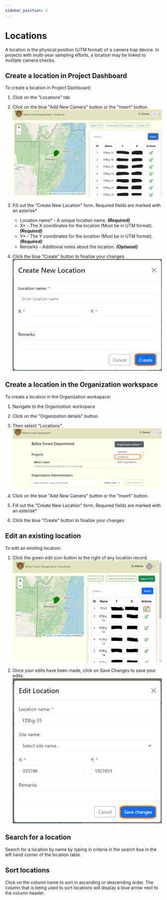 ```yaml
---
sidebar_position: 2
---
```


# Locations

A location is the physical position (UTM format) of a camera trap device. In projects with multi-year sampling efforts, a location may be linked to multiple camera checks.


## Create a location in Project Dashboard
To create a location in Project Dashboard:

1. Click on the "Locations" tab

2. Click on the blue "Add New Camera" button or the "Insert" button. 
![](../getting-started-images/locations/insert-location.png)

3. Fill out the "Create New Location" form. Required fields are marked with an asterisk*   
    - Location name* - A unique location name. ***(Required)***
    - X* - The X coordinates for the location (Must be in UTM format). ***(Required)***
    - Y* - The Y coordinates for the location (Must be in UTM format). ***(Required)***
    - Remarks - Additional notes about the location. ***(Optional)***

4. Click the blue "Create" button to finalize your changes.
![](../getting-started-images/locations/create-location.png)
<!-- Picture Here -->

## Create a location in the Organization workspace

To create a location in the Organization workspace:

1. Navigate to the Organization workspace

2. Click on the "Organization details" button.

3. Then select "Locations".
![](../getting-started-images/locations/nav-locations.png)

4. Click on the blue "Add New Camera" button or the "Insert" button.

5. Fill out the "Create New Location" form. Required fields are marked with an asterisk*

6. Click the blue "Create" button to finalize your changes.


## Edit an existing location
To edit an existing location:

1. Click the green edit icon button to the right of any location record.
![](../getting-started-images/locations/edit-existing-location.png)

2. Once your edits have been made, click on Save Changes to save your edits.
![](../getting-started-images/locations/save-changes.png)



## Search for a location
Search for a location by name by typing in criteria in the search box in the left hand corner of the location table.

## Sort locations
Click on the column name to sort in ascending or descending order. The column that is being used to sort locations will display a blue arrow next to the column header.